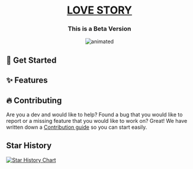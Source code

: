 <div align="center">
  <h1 align="center"><a href="https://lovestory.com/">LOVE STORY</a> </h1>
  <h3 align="center">This is a Beta Version</h3>

</div>

<p align="center">
  <img src="https://media.giphy.com/media/hpQcDH5EfJRwxm03Uh/giphy.gif" alt="animated" />
</p>

## 🚀 Get Started

## ✨ Features

## 🔥 Contributing

Are you a dev and would like to help? Found a bug that you would like to report or a missing feature that you would like to work on? Great! We have written down a [Contribution guide](https://github.com/loyal-ki/love-story/blob/main/CONTRIBUTING.md) so you can start easily.

## Star History

[![Star History Chart](https://api.star-history.com/svg?repos=loyal-ki/love-story&type=Date)](https://star-history.com/#loyal-ki/love-story&Date)
